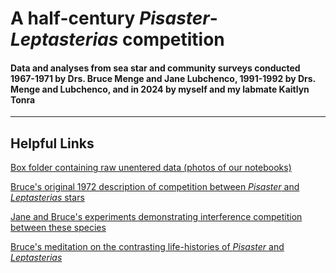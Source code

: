 # **A half-century *Pisaster*-*Leptasterias* competition**
#### Data and analyses from sea star and community surveys conducted 1967-1971 by Drs. Bruce Menge and Jane Lubchenco, 1991-1992 by Drs. Menge and Lubchenco, and in 2024 by myself and my labmate Kaitlyn Tonra






---
## Helpful Links

[Box folder containing raw unentered data (photos of our notebooks)](https://oregonstate.box.com/s/7rwyhjenycpcc3kcx60etn0wrq677xsi)

[Bruce's original 1972 description of competition between *Pisaster* and *Leptasterias* stars](https://esajournals.onlinelibrary.wiley.com/doi/abs/10.2307/1934777)

[Jane and Bruce's experiments demonstrating interference competition between these species](https://esajournals.onlinelibrary.wiley.com/doi/abs/10.2307/1934777)

[Bruce's meditation on the contrasting life-histories of *Pisaster* and *Leptasterias*](https://link.springer.com/article/10.1007/Bf00390651)



